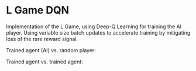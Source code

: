 # L Game DQN

Implementation of the L Game, using Deep-Q Learning for training the AI player. Using variable size batch updates to accelerate training by mitigating loss of the rare reward signal.

Trained agent (AI) vs. random player:

Trained agent vs. trained agent:




